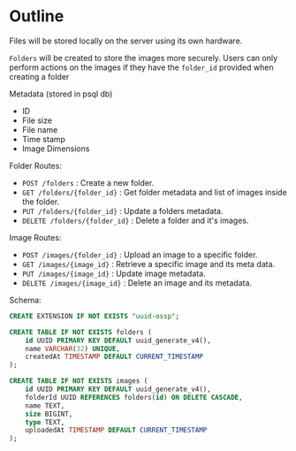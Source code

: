 # Outline


Files will be stored locally on the server using its own hardware.

`Folders` will be created to store the images more securely. Users can only perform actions on the images if they have the `folder_id` provided when creating a folder

Metadata (stored in psql db)
- ID
- File size
- File name
- Time stamp
- Image Dimensions


Folder Routes:
- `POST /folders` : Create a new folder.
- `GET /folders/{folder_id}` : Get folder metadata and list of images inside the folder.
- `PUT /folders/{folder_id}` : Update a folders metadata.
- `DELETE /folders/{folder_id}` : Delete a folder and it's images.


Image Routes:
- `POST /images/{folder_id}` : Upload an image to a specific folder.
- `GET /images/{image_id}` : Retrieve a specific image and its meta data.
- `PUT /images/{image_id}` : Update image metadata.
- `DELETE /images/{image_id}` : Delete an image and its metadata.


Schema:
```sql
CREATE EXTENSION IF NOT EXISTS "uuid-ossp";

CREATE TABLE IF NOT EXISTS folders (
    id UUID PRIMARY KEY DEFAULT uuid_generate_v4(),
    name VARCHAR(32) UNIQUE,
    createdAt TIMESTAMP DEFAULT CURRENT_TIMESTAMP
);

CREATE TABLE IF NOT EXISTS images (
    id UUID PRIMARY KEY DEFAULT uuid_generate_v4(),
    folderId UUID REFERENCES folders(id) ON DELETE CASCADE,
    name TEXT,
    size BIGINT,
    type TEXT,
    uploadedAt TIMESTAMP DEFAULT CURRENT_TIMESTAMP
);
```
